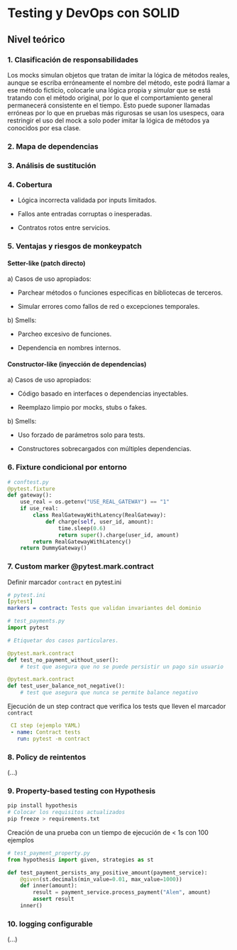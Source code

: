 # Testing y DevOps con SOLID

## Nivel teórico

### 1. Clasificación de responsabilidades

Los mocks simulan objetos que tratan de imitar la lógica de métodos reales, aunque se escriba erróneamente el nombre del método, este podrá llamar a ese método ficticio, colocarle una lógica propia y *simular* que se está tratando con el método original, por lo que el comportamiento general permanecerá consistente en el tiempo.
Esto puede suponer llamadas erróneas por lo que en pruebas más rigurosas se usan los usespecs, oara restringir el uso del mock a solo poder imitar la lógica de métodos ya conocidos por esa clase.

### 2. Mapa de dependencias

### 3. Análisis de sustitución

### 4. Cobertura

- Lógica incorrecta validada por inputs limitados.

- Fallos ante entradas corruptas o inesperadas.

- Contratos rotos entre servicios.

### 5. Ventajas y riesgos de monkeypatch

#### Setter-like (patch directo)

a) Casos de uso apropiados:

- Parchear métodos o funciones específicas en bibliotecas de terceros.

- Simular errores como fallos de red o excepciones temporales.

b) Smells:

- Parcheo excesivo de funciones.

- Dependencia en nombres internos.

#### Constructor-like (inyección de dependencias)

a) Casos de uso apropiados:

- Código basado en interfaces o dependencias inyectables.

- Reemplazo limpio por mocks, stubs o fakes.

b) Smells:

- Uso forzado de parámetros solo para tests.

- Constructores sobrecargados con múltiples dependencias.

### 6. Fixture condicional por entorno

```python
# conftest.py
@pytest.fixture
def gateway():
    use_real = os.getenv("USE_REAL_GATEWAY") == "1"
    if use_real:
        class RealGatewayWithLatency(RealGateway):
            def charge(self, user_id, amount):
                time.sleep(0.6)
                return super().charge(user_id, amount)
        return RealGatewayWithLatency()
    return DummyGateway()
```

### 7. Custom marker @pytest.mark.contract

Definir marcador `contract` en pytest.ini

```yaml
# pytest.ini
[pytest]
markers = contract: Tests que validan invariantes del dominio
```

```python
# test_payments.py
import pytest

# Etiquetar dos casos particulares.

@pytest.mark.contract
def test_no_payment_without_user():
    # test que asegura que no se puede persistir un pago sin usuario

@pytest.mark.contract
def test_user_balance_not_negative():
    # test que asegura que nunca se permite balance negativo
```

Ejecución de un step contract que verifica los tests que lleven el marcador `contract`

```yaml
 CI step (ejemplo YAML)
 - name: Contract tests
   run: pytest -m contract
```

### 8. Policy de reintentos

(...)

### 9. Property-based testing con Hypothesis

```bash
pip install hypothesis
# Colocar los requisitos actualizados
pip freeze > requirements.txt
```

Creación de una prueba con un tiempo de ejecución de < 1s con 100 ejemplos

```python
# test_payment_property.py
from hypothesis import given, strategies as st

def test_payment_persists_any_positive_amount(payment_service):
    @given(st.decimals(min_value=0.01, max_value=1000))
    def inner(amount):
        result = payment_service.process_payment("Alem", amount)
        assert result
    inner()

```

### 10. logging configurable

(...)
